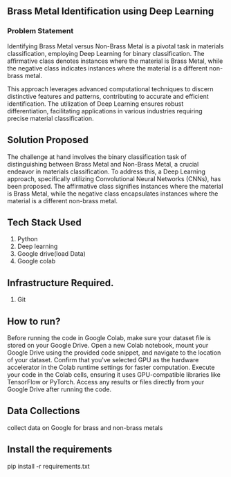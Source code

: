 ## Brass Metal Identification using Deep Learning

### Problem Statement
Identifying Brass Metal versus Non-Brass Metal is a pivotal task in materials classification, employing Deep Learning for binary classification. The affirmative class denotes instances where the material is Brass Metal, while the negative class indicates instances where the material is a different non-brass metal. 

This approach leverages advanced computational techniques to discern distinctive features and patterns, contributing to accurate and efficient identification. The utilization of Deep Learning ensures robust differentiation, facilitating applications in various industries requiring precise material classification.

## Solution Proposed 
The challenge at hand involves the binary classification task of distinguishing between Brass Metal and Non-Brass Metal, a crucial endeavor in materials classification. To address this, a Deep Learning approach, specifically utilizing Convolutional Neural Networks (CNNs), has been proposed. The affirmative class signifies instances where the material is Brass Metal, while the negative class encapsulates instances where the material is a different non-brass metal.

## Tech Stack Used
1. Python 
2. Deep learning
3. Google drive(load Data) 
4. Google colab

## Infrastructure Required.
1. Git 

## How to run?
Before running the code in Google Colab, make sure your dataset file is stored on your Google Drive. Open a new Colab notebook, mount your Google Drive using the provided code snippet, and navigate to the location of your dataset. Confirm that you've selected GPU as the hardware accelerator in the Colab runtime settings for faster computation. Execute your code in the Colab cells, ensuring it uses GPU-compatible libraries like TensorFlow or PyTorch. Access any results or files directly from your Google Drive after running the code.

## Data Collections
collect data on Google for brass and non-brass metals

## Install the requirements
pip install -r requirements.txt